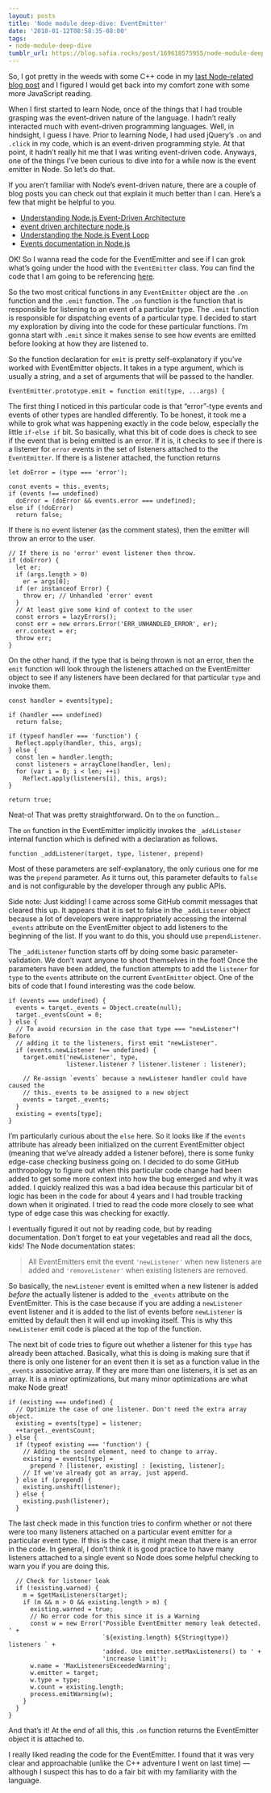```yaml
---
layout: posts
title: 'Node module deep-dive: EventEmitter'
date: '2018-01-12T08:58:35-08:00'
tags:
- node-module-deep-dive
tumblr_url: https://blog.safia.rocks/post/169618575955/node-module-deep-dive-eventemitter
---
```

So, I got pretty in the weeds with some C++ code in my [last Node-related blog post](https://blog.safia.rocks/2018-01-10-how-does-processbinding-in-node-work/) and I figured I would get back into my comfort zone with some more JavaScript reading.

When I first started to learn Node, once of the things that I had trouble grasping was the event-driven nature of the language. I hadn’t really interacted much with event-driven programming languages. Well, in hindsight, I guess I have. Prior to learning Node, I had used jQuery’s `.on` and `.click` in my code, which is an event-driven programming style. At that point, it hadn’t really hit me that I was writing event-driven code. Anyways, one of the things I’ve been curious to dive into for a while now is the event emitter in Node. So let’s do that.

If you aren’t familiar with Node’s event-driven nature, there are a couple of blog posts you can check out that explain it much better than I can. Here’s a few that might be helpful to you.

- [Understanding Node.js Event-Driven Architecture](https://medium.freecodecamp.org/understanding-node-js-event-driven-architecture-223292fcbc2d)
- [event driven architecture node.js](https://garywoodfine.com/event-driven-architecture-node-js/)
- [Understanding the Node.js Event Loop](http://nodesource.com/blog/understanding-the-nodejs-event-loop/)
- [Events documentation in Node.js](https://nodejs.org/api/events.html)

OK! So I wanna read the code for the EventEmitter and see if I can grok what’s going under the hood with the `EventEmitter` class. You can find the code that I am going to be referencing [here](https://github.com/nodejs/node/blob/61b4d60c5d9694e79069b1680b3736c96a5de501/lib/events.js).

So the two most critical functions in any `EventEmitter` object are the `.on` function and the `.emit` function. The `.on` function is the function that is responsible for listening to an event of a particular type. The `.emit` function is responsible for dispatching events of a particular type. I decided to start my exploration by diving into the code for these particular functions. I’m gonna start with `.emit` since it makes sense to see how events are emitted before looking at how they are listened to.

So the function declaration for `emit` is pretty self-explanatory if you’ve worked with EventEmitter objects. It takes in a type argument, which is usually a string, and a set of arguments that will be passed to the handler.

    EventEmitter.prototype.emit = function emit(type, ...args) {

The first thing I noticed in this particular code is that “error”-type events and events of other types are handled differently. To be honest, it took me a while to grok what was happening exactly in the code below, especially the little `if-else if` bit. So basically, what this bit of code does is check to see if the event that is being emitted is an error. If it is, it checks to see if there is a listener for `error` events in the set of listeners attached to the `EventEmitter`. If there is a listener attached, the function returns

    let doError = (type === 'error');
    
    const events = this._events;
    if (events !== undefined)
      doError = (doError && events.error === undefined);
    else if (!doError)
      return false;

If there is no event listener (as the comment states), then the emitter will throw an error to the user.

    // If there is no 'error' event listener then throw.
    if (doError) {
      let er;
      if (args.length > 0)
        er = args[0];
      if (er instanceof Error) {
        throw er; // Unhandled 'error' event
      }
      // At least give some kind of context to the user
      const errors = lazyErrors();
      const err = new errors.Error('ERR_UNHANDLED_ERROR', er);
      err.context = er;
      throw err;
    }

On the other hand, if the type that is being thrown is not an error, then the `emit` function will look through the listeners attached on the EventEmitter object to see if any listeners have been declared for that particular `type` and invoke them.

    const handler = events[type];
    
    if (handler === undefined)
      return false;
    
    if (typeof handler === 'function') {
      Reflect.apply(handler, this, args);
    } else {
      const len = handler.length;
      const listeners = arrayClone(handler, len);
      for (var i = 0; i < len; ++i)
        Reflect.apply(listeners[i], this, args);
    }
    
    return true;

Neat-o! That was pretty straightforward. On to the `on` function…

The `on` function in the EventEmitter implicitly invokes the `_addListener` internal function which is defined with a declaration as follows.

    function _addListener(target, type, listener, prepend)

Most of these parameters are self-explanatory, the only curious one for me was the `prepend` parameter. As it turns out, this parameter defaults to `false` and is not configurable by the developer through any public APIs.

Side note: Just kidding! I came across some GitHub commit messages that cleared this up. It appears that it is set to false in the `_addListener` object because a lot of developers were inappropriately accessing the internal `_events` attribute on the EventEmitter object to add listeners to the beginning of the list. If you want to do this, you should use `prependListener`.

The `_addListener` function starts off by doing some basic parameter-validation. We don’t want anyone to shoot themselves in the foot! Once the parameters have been added, the function attempts to add the `listener` for `type` to the `events` attribute on the current `EventEmitter` object. One of the bits of code that I found interesting was the code below.

    if (events === undefined) {
      events = target._events = Object.create(null);
      target._eventsCount = 0;
    } else {
      // To avoid recursion in the case that type === "newListener"! Before
      // adding it to the listeners, first emit "newListener".
      if (events.newListener !== undefined) {
        target.emit('newListener', type,
                    listener.listener ? listener.listener : listener);
    
        // Re-assign `events` because a newListener handler could have caused the
        // this._events to be assigned to a new object
        events = target._events;
      }
      existing = events[type];
    }

I’m particularly curious about the `else` here. So it looks like if the `events` attribute has already been initialized on the current EventEmitter object (meaning that we’ve already added a listener before), there is some funky edge-case checking business going on. I decided to do some GitHub anthropology to figure out when this particular code change had been added to get some more context into how the bug emerged and why it was added. I quickly realized this was a bad idea because this particular bit of logic has been in the code for about 4 years and I had trouble tracking down when it originated. I tried to read the code more closely to see what type of edge case this was checking for exactly.

I eventually figured it out not by reading code, but by reading documentation. Don’t forget to eat your vegetables and read all the docs, kids! The Node documentation states:

> All EventEmitters emit the event `'newListener'` when new listeners are added and `'removeListener'` when existing listeners are removed.

So basically, the `newListener` event is emitted when a new listener is added _before_ the actually listener is added to the `_events` attribute on the EventEmitter. This is the case because if you are adding a `newListener` event listener and it is added to the list of events before `newListener` is emitted by default then it will end up invoking itself. This is why this `newListener` emit code is placed at the top of the function.

The next bit of code tries to figure out whether a listener for this `type` has already been attached. Basically, what this is doing is making sure that if there is only one listener for an event then it is set as a function value in the `_events` associative array. If they are more than one listeners, it is set as an array. It is a minor optimizations, but many minor optimizations are what make Node great!

    if (existing === undefined) {
      // Optimize the case of one listener. Don't need the extra array object.
      existing = events[type] = listener;
      ++target._eventsCount;
    } else {
      if (typeof existing === 'function') {
        // Adding the second element, need to change to array.
        existing = events[type] =
          prepend ? [listener, existing] : [existing, listener];
        // If we've already got an array, just append.
      } else if (prepend) {
        existing.unshift(listener);
      } else {
        existing.push(listener);
      }

The last check made in this function tries to confirm whether or not there were too many listeners attached on a particular event emitter for a particular event type. If this is the case, it might mean that there is an error in the code. In general, I don’t think it is good practice to have many listeners attached to a single event so Node does some helpful checking to warn you if you are doing this.

      // Check for listener leak
      if (!existing.warned) {
        m = $getMaxListeners(target);
        if (m && m > 0 && existing.length > m) {
          existing.warned = true;
          // No error code for this since it is a Warning
          const w = new Error('Possible EventEmitter memory leak detected. ' +
                              `${existing.length} ${String(type)} listeners ` +
                              'added. Use emitter.setMaxListeners() to ' +
                              'increase limit');
          w.name = 'MaxListenersExceededWarning';
          w.emitter = target;
          w.type = type;
          w.count = existing.length;
          process.emitWarning(w);
        }
      }
    }

And that’s it! At the end of all this, this `.on` function returns the EventEmitter object it is attached to.

I really liked reading the code for the EventEmitter. I found that it was very clear and approachable (unlike the C++ adventure I went on last time) — although I suspect this has to do a fair bit with my familiarity with the language.

